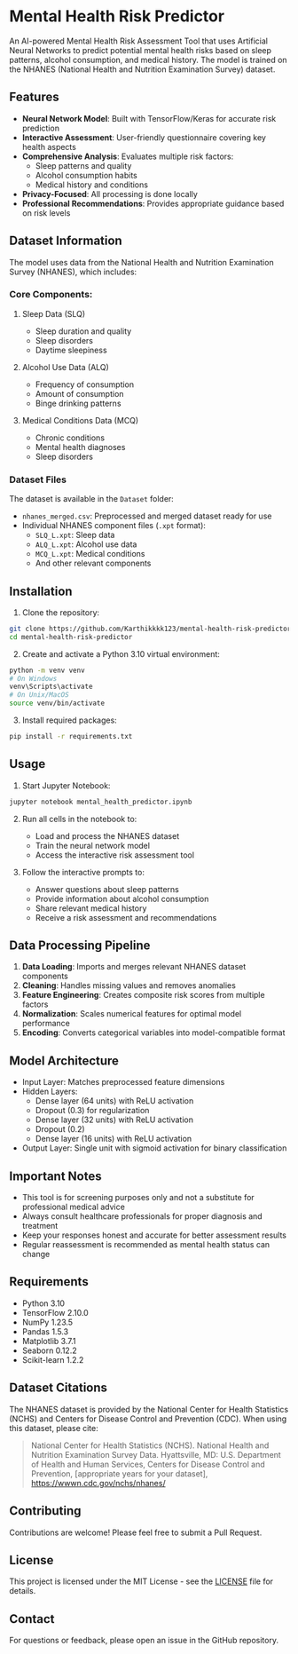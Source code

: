 # Mental Health Risk Predictor

An AI-powered Mental Health Risk Assessment Tool that uses Artificial Neural Networks to predict potential mental health risks based on sleep patterns, alcohol consumption, and medical history. The model is trained on the NHANES (National Health and Nutrition Examination Survey) dataset.

## Features

- **Neural Network Model**: Built with TensorFlow/Keras for accurate risk prediction
- **Interactive Assessment**: User-friendly questionnaire covering key health aspects
- **Comprehensive Analysis**: Evaluates multiple risk factors:
  - Sleep patterns and quality
  - Alcohol consumption habits
  - Medical history and conditions
- **Privacy-Focused**: All processing is done locally
- **Professional Recommendations**: Provides appropriate guidance based on risk levels

## Dataset Information

The model uses data from the National Health and Nutrition Examination Survey (NHANES), which includes:

### Core Components:
1. Sleep Data (SLQ)
   - Sleep duration and quality
   - Sleep disorders
   - Daytime sleepiness

2. Alcohol Use Data (ALQ)
   - Frequency of consumption
   - Amount of consumption
   - Binge drinking patterns

3. Medical Conditions Data (MCQ)
   - Chronic conditions
   - Mental health diagnoses
   - Sleep disorders

### Dataset Files
The dataset is available in the `Dataset` folder:
- `nhanes_merged.csv`: Preprocessed and merged dataset ready for use
- Individual NHANES component files (`.xpt` format):
  - `SLQ_L.xpt`: Sleep data
  - `ALQ_L.xpt`: Alcohol use data
  - `MCQ_L.xpt`: Medical conditions
  - And other relevant components

## Installation

1. Clone the repository:
```bash
git clone https://github.com/Karthikkkk123/mental-health-risk-predictor.git
cd mental-health-risk-predictor
```

2. Create and activate a Python 3.10 virtual environment:
```bash
python -m venv venv
# On Windows
venv\Scripts\activate
# On Unix/MacOS
source venv/bin/activate
```

3. Install required packages:
```bash
pip install -r requirements.txt
```

## Usage

1. Start Jupyter Notebook:
```bash
jupyter notebook mental_health_predictor.ipynb
```

2. Run all cells in the notebook to:
   - Load and process the NHANES dataset
   - Train the neural network model
   - Access the interactive risk assessment tool

3. Follow the interactive prompts to:
   - Answer questions about sleep patterns
   - Provide information about alcohol consumption
   - Share relevant medical history
   - Receive a risk assessment and recommendations

## Data Processing Pipeline

1. **Data Loading**: Imports and merges relevant NHANES dataset components
2. **Cleaning**: Handles missing values and removes anomalies
3. **Feature Engineering**: Creates composite risk scores from multiple factors
4. **Normalization**: Scales numerical features for optimal model performance
5. **Encoding**: Converts categorical variables into model-compatible format

## Model Architecture

- Input Layer: Matches preprocessed feature dimensions
- Hidden Layers:
  - Dense layer (64 units) with ReLU activation
  - Dropout (0.3) for regularization
  - Dense layer (32 units) with ReLU activation
  - Dropout (0.2)
  - Dense layer (16 units) with ReLU activation
- Output Layer: Single unit with sigmoid activation for binary classification

## Important Notes

- This tool is for screening purposes only and not a substitute for professional medical advice
- Always consult healthcare professionals for proper diagnosis and treatment
- Keep your responses honest and accurate for better assessment results
- Regular reassessment is recommended as mental health status can change

## Requirements

- Python 3.10
- TensorFlow 2.10.0
- NumPy 1.23.5
- Pandas 1.5.3
- Matplotlib 3.7.1
- Seaborn 0.12.2
- Scikit-learn 1.2.2

## Dataset Citations

The NHANES dataset is provided by the National Center for Health Statistics (NCHS) and Centers for Disease Control and Prevention (CDC). When using this dataset, please cite:

> National Center for Health Statistics (NCHS). National Health and Nutrition Examination Survey Data. Hyattsville, MD: U.S. Department of Health and Human Services, Centers for Disease Control and Prevention, [appropriate years for your dataset], https://wwwn.cdc.gov/nchs/nhanes/

## Contributing

Contributions are welcome! Please feel free to submit a Pull Request.

## License

This project is licensed under the MIT License - see the [LICENSE](LICENSE) file for details.

## Contact

For questions or feedback, please open an issue in the GitHub repository.